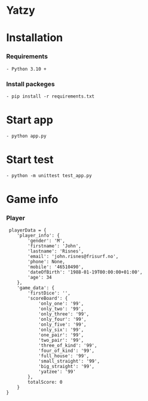 # Yatzy


# Installation

### Requirements
    - Python 3.10 +

### Install packeges
    - pip install -r requirements.txt

# Start app
    - python app.py

# Start test
    - python -m unittest test_app.py 


# Game info

### Player
```
 playerData = {
    'player_info': {
        'gender': 'M', 
        'firstname': 'John', 
        'lastname': 'Risnes', 
        'email': 'john.risnes@frisurf.no', 
        'phone': None, 
        'mobile': '46510490', 
        'dateOfBirth': '1988-01-19T00:00:00+01:00', 
        'age': 34 
    },
    'game_data': {
        'firstDice': '',
        'scoreBoard': {
            'only_one': '99',
            'only_two': '99',
            'only_three': '99',
            'only_four': '99',
            'only_five': '99',
            'only_six': '99',
            'one_pair': '99',
            'two_pair': '99',
            'three_of_kind': '99',
            'four_of_kind': '99',
            'full_house': '99',
            'small_straight': '99',
            'big_straight': '99',
            'yatzee': '99'
        },
        totalScore: 0
    }
}
```
